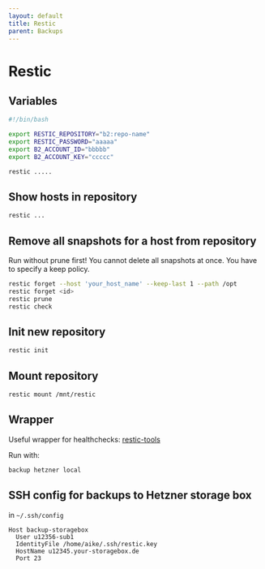 ```yaml
---
layout: default
title: Restic
parent: Backups
---
```


# Restic

## Variables

```bash
#!/bin/bash

export RESTIC_REPOSITORY="b2:repo-name"
export RESTIC_PASSWORD="aaaaa"
export B2_ACCOUNT_ID="bbbbb"
export B2_ACCOUNT_KEY="ccccc"

restic .....
```

## Show hosts in repository

```bash
restic ...
```

## Remove all snapshots for a host from repository

Run without prune first! You cannot delete all snapshots at once. You have to specify a keep policy.

```bash
restic forget --host 'your_host_name' --keep-last 1 --path /opt
restic forget <id>
restic prune
restic check
```

## Init new repository

```bash
restic init
```

## Mount repository

```bash
restic mount /mnt/restic
```

## Wrapper

Useful wrapper for healthchecks: [restic-tools](https://github.com/binarybucks/restic-tools)

Run with:

```bash
backup hetzner local
```

## SSH config for backups to Hetzner storage box

in `~/.ssh/config`

```
Host backup-storagebox
  User u12356-sub1
  IdentityFile /home/aike/.ssh/restic.key
  HostName u12345.your-storagebox.de
  Port 23
```
